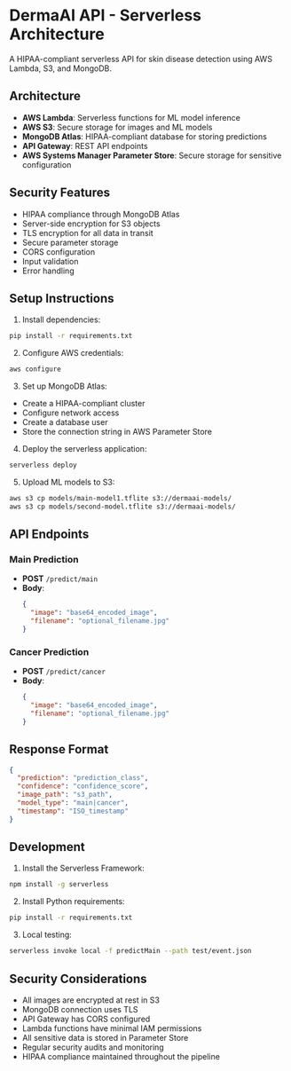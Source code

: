 # DermaAI API - Serverless Architecture

A HIPAA-compliant serverless API for skin disease detection using AWS Lambda, S3, and MongoDB.

## Architecture

- **AWS Lambda**: Serverless functions for ML model inference
- **AWS S3**: Secure storage for images and ML models
- **MongoDB Atlas**: HIPAA-compliant database for storing predictions
- **API Gateway**: REST API endpoints
- **AWS Systems Manager Parameter Store**: Secure storage for sensitive configuration

## Security Features

- HIPAA compliance through MongoDB Atlas
- Server-side encryption for S3 objects
- TLS encryption for all data in transit
- Secure parameter storage
- CORS configuration
- Input validation
- Error handling

## Setup Instructions

1. Install dependencies:
```bash
pip install -r requirements.txt
```

2. Configure AWS credentials:
```bash
aws configure
```

3. Set up MongoDB Atlas:
- Create a HIPAA-compliant cluster
- Configure network access
- Create a database user
- Store the connection string in AWS Parameter Store

4. Deploy the serverless application:
```bash
serverless deploy
```

5. Upload ML models to S3:
```bash
aws s3 cp models/main-model1.tflite s3://dermaai-models/
aws s3 cp models/second-model.tflite s3://dermaai-models/
```

## API Endpoints

### Main Prediction
- **POST** `/predict/main`
- **Body**: 
  ```json
  {
    "image": "base64_encoded_image",
    "filename": "optional_filename.jpg"
  }
  ```

### Cancer Prediction
- **POST** `/predict/cancer`
- **Body**: 
  ```json
  {
    "image": "base64_encoded_image",
    "filename": "optional_filename.jpg"
  }
  ```

## Response Format
```json
{
  "prediction": "prediction_class",
  "confidence": "confidence_score",
  "image_path": "s3_path",
  "model_type": "main|cancer",
  "timestamp": "ISO_timestamp"
}
```

## Development

1. Install the Serverless Framework:
```bash
npm install -g serverless
```

2. Install Python requirements:
```bash
pip install -r requirements.txt
```

3. Local testing:
```bash
serverless invoke local -f predictMain --path test/event.json
```

## Security Considerations

- All images are encrypted at rest in S3
- MongoDB connection uses TLS
- API Gateway has CORS configured
- Lambda functions have minimal IAM permissions
- All sensitive data is stored in Parameter Store
- Regular security audits and monitoring
- HIPAA compliance maintained throughout the pipeline 